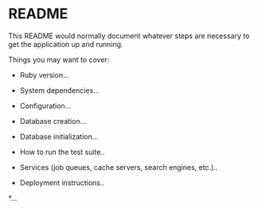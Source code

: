 # README

This README would normally document whatever steps are necessary to get the
application up and running.

Things you may want to cover:

* Ruby version...

* System dependencies...

* Configuration...

* Database creation...

* Database initialization...

* How to run the test suite..

* Services (job queues, cache servers, search engines, etc.)..

* Deployment instructions..

*... 
